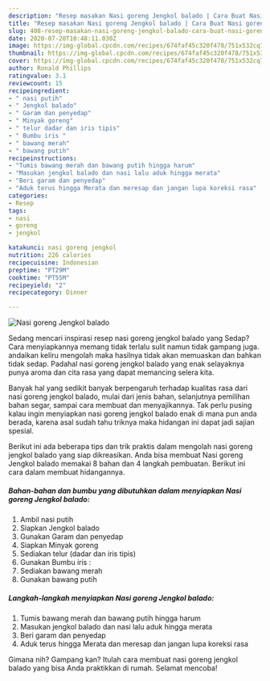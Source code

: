 ```yaml
---
description: "Resep masakan Nasi goreng Jengkol balado | Cara Buat Nasi goreng Jengkol balado Yang Sempurna"
title: "Resep masakan Nasi goreng Jengkol balado | Cara Buat Nasi goreng Jengkol balado Yang Sempurna"
slug: 408-resep-masakan-nasi-goreng-jengkol-balado-cara-buat-nasi-goreng-jengkol-balado-yang-sempurna
date: 2020-07-20T10:48:11.030Z
image: https://img-global.cpcdn.com/recipes/674faf45c320f478/751x532cq70/nasi-goreng-jengkol-balado-foto-resep-utama.jpg
thumbnail: https://img-global.cpcdn.com/recipes/674faf45c320f478/751x532cq70/nasi-goreng-jengkol-balado-foto-resep-utama.jpg
cover: https://img-global.cpcdn.com/recipes/674faf45c320f478/751x532cq70/nasi-goreng-jengkol-balado-foto-resep-utama.jpg
author: Ronald Phillips
ratingvalue: 3.1
reviewcount: 15
recipeingredient:
- " nasi putih"
- " Jengkol balado"
- " Garam dan penyedap"
- " Minyak goreng"
- " telur dadar dan iris tipis"
- " Bumbu iris "
- " bawang merah"
- " bawang putih"
recipeinstructions:
- "Tumis bawang merah dan bawang putih hingga harum"
- "Masukan jengkol balado dan nasi lalu aduk hingga merata"
- "Beri garam dan penyedap"
- "Aduk terus hingga Merata dan meresap dan jangan lupa koreksi rasa"
categories:
- Resep
tags:
- nasi
- goreng
- jengkol

katakunci: nasi goreng jengkol 
nutrition: 226 calories
recipecuisine: Indonesian
preptime: "PT29M"
cooktime: "PT55M"
recipeyield: "2"
recipecategory: Dinner

---
```



![Nasi goreng Jengkol balado](https://img-global.cpcdn.com/recipes/674faf45c320f478/751x532cq70/nasi-goreng-jengkol-balado-foto-resep-utama.jpg)

Sedang mencari inspirasi resep nasi goreng jengkol balado yang Sedap? Cara menyiapkannya memang tidak terlalu sulit namun tidak gampang juga. andaikan keliru mengolah maka hasilnya tidak akan memuaskan dan bahkan tidak sedap. Padahal nasi goreng jengkol balado yang enak selayaknya punya aroma dan cita rasa yang dapat memancing selera kita.

Banyak hal yang sedikit banyak berpengaruh terhadap kualitas rasa dari nasi goreng jengkol balado, mulai dari jenis bahan, selanjutnya pemilihan bahan segar, sampai cara membuat dan menyajikannya. Tak perlu pusing kalau ingin menyiapkan nasi goreng jengkol balado enak di mana pun anda berada, karena asal sudah tahu triknya maka hidangan ini dapat jadi sajian spesial.




Berikut ini ada beberapa tips dan trik praktis dalam mengolah nasi goreng jengkol balado yang siap dikreasikan. Anda bisa membuat Nasi goreng Jengkol balado memakai 8 bahan dan 4 langkah pembuatan. Berikut ini cara dalam membuat hidangannya.

<!--inarticleads1-->

##### Bahan-bahan dan bumbu yang dibutuhkan dalam menyiapkan Nasi goreng Jengkol balado:

1. Ambil  nasi putih
1. Siapkan  Jengkol balado
1. Gunakan  Garam dan penyedap
1. Siapkan  Minyak goreng
1. Sediakan  telur (dadar dan iris tipis)
1. Gunakan  Bumbu iris :
1. Sediakan  bawang merah
1. Gunakan  bawang putih




<!--inarticleads2-->

##### Langkah-langkah menyiapkan Nasi goreng Jengkol balado:

1. Tumis bawang merah dan bawang putih hingga harum
1. Masukan jengkol balado dan nasi lalu aduk hingga merata
1. Beri garam dan penyedap
1. Aduk terus hingga Merata dan meresap dan jangan lupa koreksi rasa




Gimana nih? Gampang kan? Itulah cara membuat nasi goreng jengkol balado yang bisa Anda praktikkan di rumah. Selamat mencoba!
